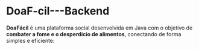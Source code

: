 # DoaF-cil---Backend
**DoaFácil** é uma plataforma social desenvolvida em Java com o objetivo de **combater a fome e o desperdício de alimentos**, conectando de forma simples e eficiente:
